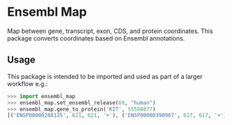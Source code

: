 # Ensembl Map

Map between gene, transcript, exon, CDS, and protein coordinates. This package converts coordinates based on Ensembl annotations.

## Usage

This package is intended to be imported and used as part of a larger workflow e.g.:

```python
>>> import ensembl_map
>>> ensembl_map.set_ensembl_release(69, "human")
>>> ensembl_map.gene_to_protein('KIT', 55594077)
[('ENSP00000288135', 621, 621, '+'), ('ENSP00000390987', 617, 617, '+')]
```
